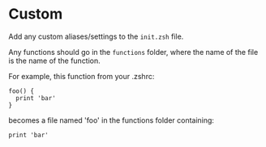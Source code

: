 Custom
======

Add any custom aliases/settings to the `init.zsh` file.

Any functions should go in the `functions` folder, where the name of the file is the name of the function.

For example, this function from your .zshrc:
```
foo() {
  print 'bar'
}
```

becomes a file named 'foo' in the functions folder containing:
```
print 'bar'
```

